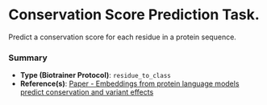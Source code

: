 # Conservation Score Prediction Task.

Predict a conservation score for each residue in a protein sequence.

### Summary
* **Type (Biotrainer Protocol)**: `residue_to_class`
* **Reference(s)**:
[Paper - Embeddings from protein language models predict conservation and variant effects](https://doi.org/10.1007/s00439-021-02411-y)


<!--- This file was created automatically. Please do not modify manually. --->
